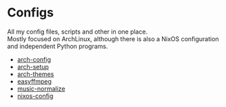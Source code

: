 # Configs

All my config files, scripts and other in one place.  
Mostly focused on ArchLinux, although there is also a NixOS configuration and independent Python programs.

- [arch-config](./arch-config)
- [arch-setup](./arch-setup)
- [arch-themes](./arch-themes)
- [easyffmpeg](./easyffmpeg)
- [music-normalize](./music-normalize)
- [nixos-config](./nixos-config)
